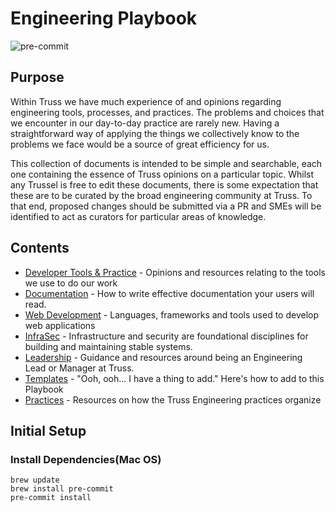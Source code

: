 # Engineering Playbook

![pre-commit](https://github.com/TrussWorks/Engineering-Playbook/actions/workflows/pre_commit.yaml/badge.svg)

## Purpose

Within Truss we have much experience of and opinions regarding engineering tools, processes, and practices. The problems and choices that we encounter in our day-to-day practice are rarely new. Having a straightforward way of applying the things we collectively know to the problems we face would be a source of great efficiency for us.

This collection of documents is intended to be simple and searchable, each one containing the essence of Truss opinions on a particular topic. Whilst any Trussel is free to edit these documents, there is some expectation that these are to be curated by the broad engineering community at Truss. To that end, proposed changes should be submitted via a PR and SMEs will be identified to act as curators for particular areas of knowledge.

## Contents

- [Developer Tools & Practice](./developing/README.md) - Opinions and resources relating to the tools we use to do our work
- [Documentation](./documentation/README.md) - How to write effective documentation your users will read.
- [Web Development](./web/README.md) - Languages, frameworks and tools used to develop web applications
- [InfraSec](./infrasec/README.md) - Infrastructure and security are foundational disciplines for building and maintaining stable systems.
- [Leadership](./leadership/README.md) - Guidance and resources around being an Engineering Lead or Manager at Truss.
- [Templates](./templates/README.md) - "Ooh, ooh... I have a thing to add." Here's how to add to this Playbook
- [Practices](./practices/README.md) - Resources on how the Truss Engineering practices organize

## Initial Setup

### Install Dependencies(Mac OS)

```
brew update
brew install pre-commit
pre-commit install
```
